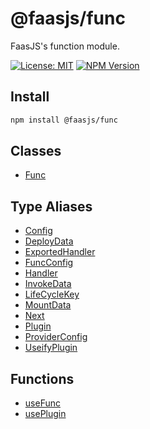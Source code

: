 # @faasjs/func

FaasJS's function module.

[![License: MIT](https://img.shields.io/npm/l/@faasjs/func.svg)](https://github.com/faasjs/faasjs/blob/main/packages/faasjs/func/LICENSE)
[![NPM Version](https://img.shields.io/npm/v/@faasjs/func.svg)](https://www.npmjs.com/package/@faasjs/func)

## Install

```sh
npm install @faasjs/func
```

## Classes

- [Func](classes/Func.md)

## Type Aliases

- [Config](type-aliases/Config.md)
- [DeployData](type-aliases/DeployData.md)
- [ExportedHandler](type-aliases/ExportedHandler.md)
- [FuncConfig](type-aliases/FuncConfig.md)
- [Handler](type-aliases/Handler.md)
- [InvokeData](type-aliases/InvokeData.md)
- [LifeCycleKey](type-aliases/LifeCycleKey.md)
- [MountData](type-aliases/MountData.md)
- [Next](type-aliases/Next.md)
- [Plugin](type-aliases/Plugin.md)
- [ProviderConfig](type-aliases/ProviderConfig.md)
- [UseifyPlugin](type-aliases/UseifyPlugin.md)

## Functions

- [useFunc](functions/useFunc.md)
- [usePlugin](functions/usePlugin.md)
